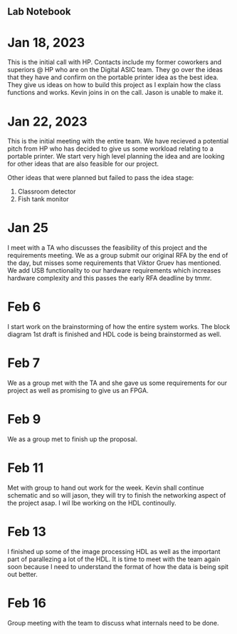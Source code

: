 ## Lab Notebook

# Jan 18, 2023

This is the initial call with HP. Contacts include my former coworkers and superiors @ HP who are on the Digital ASIC team. They go over the ideas that they have and confirm on the portable printer idea as the best idea. They give us ideas on how to build this project as I explain how the class functions and works. 
Kevin joins in on the call. Jason is unable to make it. 
# Jan 22, 2023 

This is the initial meeting with the entire team. We have recieved a potential pitch from HP who has decided to give us some workload relating to a portable printer. We start very high level planning the idea and are looking for other ideas that are also feasible for our project.

Other ideas that were planned but failed to pass the idea stage:

1. Classroom detector 
2. Fish tank monitor

# Jan 25

I meet with a TA who discusses the feasibility of this project and the requirements meeting. We as a group submit our original RFA by the end of the day, but misses some requirements that Viktor Gruev has mentioned. We add USB functionality to our hardware requirements which increases hardware complexity and this passes the early RFA deadline by tmmr. 


# Feb 6 

I start work on the brainstorming of how the entire system works. The block diagram 1st draft is finished and HDL code is being brainstormed as well. 


# Feb 7

We as a group met with the TA and she gave us some requirements for our project as well as promising to give us an FPGA.

# Feb 9
We as a group met to finish up the proposal.

# Feb 11 
Met with group to hand out work for the week. Kevin shall continue schematic and so will jason, they will try to finish the networking aspect of the project asap. I wil lbe working on the HDL continoully. 

# Feb 13

I finished up some of the image processing HDL as well as the important part of parallezing a lot of the HDL. It is time to meet with the team again soon because I need to understand the format of how the data is being spit out better. 

# Feb 16 

Group meeting with the team to discuss what internals need to be done. 